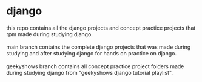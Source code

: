 # django
this repo contains all the django projects and concept practice projects that rpm made during studying django.
<br><br>
main branch contains the complete django projects that was made during studying and after studying django for hands on practice on django.
<br><br>
geekyshows branch contains all concept practice project folders made during studying django from "geekyshows django tutorial playlist".
